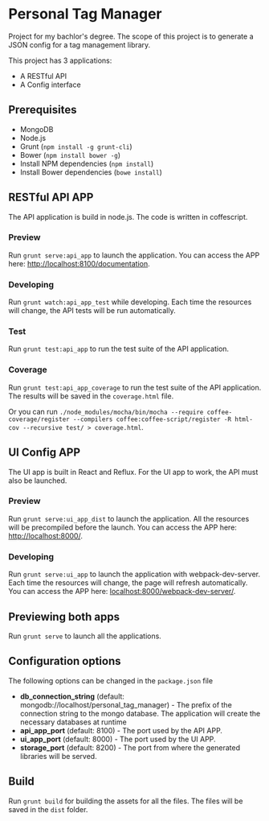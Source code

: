 # Personal Tag Manager
Project for my bachlor's degree. The scope of this project is to generate a JSON config for a tag management library.

This project has 3 applications:

* A RESTful API
* A Config interface

## Prerequisites

* MongoDB
* Node.js
* Grunt (`npm install -g grunt-cli`)
* Bower (`npm install bower -g`)
* Install NPM dependencies (`npm install`)
* Install Bower dependencies (`bowe install`)

## RESTful API APP
The API application is build in node.js. The code is written in coffescript.

### Preview
Run `grunt serve:api_app` to launch the application.
You can access the APP here: [http://localhost:8100/documentation](http://localhost:8100/documentation).

### Developing
Run `grunt watch:api_app_test` while developing. Each time the resources will change, the API tests will be run automatically.

### Test
Run `grunt test:api_app` to run the test suite of the API application.

### Coverage
Run `grunt test:api_app_coverage` to run the test suite of the API application. The results will be saved in the `coverage.html` file.

Or you can run `./node_modules/mocha/bin/mocha --require coffee-coverage/register --compilers coffee:coffee-script/register -R html-cov --recursive test/ > coverage.html`.

## UI Config APP
The UI app is built in React and Reflux. For the UI app to work, the API must also be launched.

### Preview
Run `grunt serve:ui_app_dist` to launch the application. All the resources will be precompiled before the launch.
You can access the APP here: [http://localhost:8000/](http://localhost:8000/).

### Developing
Run `grunt serve:ui_app` to launch the application with webpack-dev-server. Each time the resources will change, the page will refresh automatically.
You can access the APP here: [localhost:8000/webpack-dev-server/](localhost:8000/webpack-dev-server/).

## Previewing both apps
Run `grunt serve` to launch all the applications.

## Configuration options
The following options can be changed in the `package.json` file

* __db_connection\_string__ (default: mongodb://localhost/personal_tag_manager) - The prefix of the connection string to the mongo database. The application will create the necessary databases at runtime
* __api_app\_port__ (default: 8100) - The port used by the API APP.
* __ui_app\_port__ (default: 8000) - The port used by the UI APP.
* __storage_port__ (default: 8200) - The port from where the generated libraries will be served.

## Build

Run `grunt build` for building the assets for all the files. The files will be saved in the `dist` folder.
